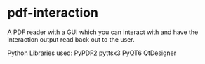 # pdf-interaction
A PDF reader with a GUI which you can interact with and have the interaction output read back out to the user.


Python Libraries used: 
PyPDF2
pyttsx3
PyQT6
QtDesigner
